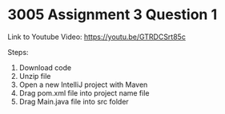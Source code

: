 # 3005 Assignment 3 Question 1

Link to Youtube Video: 
https://youtu.be/GTRDCSrt85c 

Steps: 
1. Download code
2. Unzip file
3. Open a new IntelliJ project with Maven
4. Drag pom.xml file into project name file
5. Drag Main.java file into src folder
